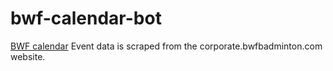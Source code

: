 # bwf-calendar-bot

[BWF calendar](https://calendar.google.com/calendar/u/0?cid=YWVjZjU4ZGRiN2QzMWMwNDgxOWE5YWQ5YmRkNzE4YTE3NjA5ZjIzNmRhMzEyMTVkMWNlN2QwODg2MWZmZWZkY0Bncm91cC5jYWxlbmRhci5nb29nbGUuY29t)
Event data is scraped from the corporate.bwfbadminton.com website.

